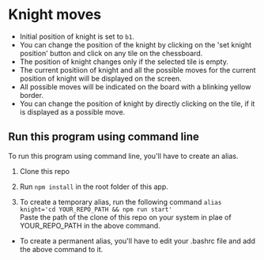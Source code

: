 # Knight moves

- Initial position of knight is set to `b1`.
- You can change the position of the knight by clicking on the 'set knight position' button and click on any tile on the chessboard.
- The position of knight changes only if the selected tile is empty.
- The current positiion of knight and all the possible moves for the current position of knight will be displayed on the screen.
- All possible moves will be indicated on the board with a blinking yellow border.
- You can change the position of knight by directly clicking on the tile, if it is displayed as a possible move.

## Run this program using command line

To run this program using command line, you'll have to create an alias.

1. Clone this repo
2. Run `npm install` in the root folder of this app.

3. To create a temporary alias, run the following command
   `alias knight='cd YOUR_REPO_PATH && npm run start'`  
   Paste the path of the clone of this repo on your system in plae of YOUR_REPO_PATH in the above command.

- To create a permanent alias, you'll have to edit your .bashrc file and add the above command to it.
